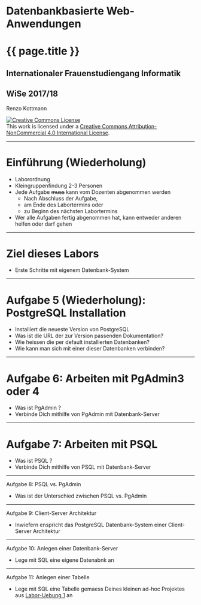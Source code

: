 
# Datenbankbasierte Web-Anwendungen
# {{ page.title }}
## Internationaler Frauenstudiengang Informatik 
## WiSe 2017/18
 
Renzo Kottmann


<a rel="license"
href="http://creativecommons.org/licenses/by-nc/4.0/"><img
alt="Creative Commons License" style="border-width:0"
src="https://licensebuttons.net/l/by-nc/4.0/88x31.png" /></a><br
/>This work is licensed under a <a rel="license"
href="http://creativecommons.org/licenses/by-nc/4.0/">Creative Commons
Attribution-NonCommercial 4.0 International License</a>.

---

# Einführung (Wiederholung)

* Laborordnung
* Kleingruppenfindung 2-3 Personen
* Jede Aufgabe ~~muss~~ kann vom Dozenten abgenommen werden
  * Nach Abschluss der Aufgabe,
  * am Ende des Labortermins oder
  * zu Beginn des nächsten Labortermins
* Wer alle Aufgaben fertig abgenommen hat, kann entweder anderen helfen oder darf gehen

---

# Ziel dieses Labors

* Erste Schritte mit eigenem Datenbank-System

---

# Aufgabe 5 (Wiederholung): PostgreSQL Installation

* Installiert die neueste Version von PostgreSQL 
* Was ist die URL der zur Version passenden Dokumentation?
* Wie heissen die per default installierten Datenbanken?
* Wie kann man sich mit einer dieser Datenbanken verbinden?

---

# Aufgabe 6: Arbeiten mit PgAdmin3 oder 4

* Was ist PgAdmin ?
* Verbinde Dich mithilfe von PgAdmin mit Datenbank-Server

---

# Aufgabe 7: Arbeiten mit PSQL

* Was ist PSQL ?
* Verbinde Dich mithilfe von PSQL mit Datenbank-Server

---

Aufgabe 8: PSQL vs. PgAdmin

* Was ist der Unterschied zwischen PSQL vs. PgAdmin

---
Aufgabe 9: Client-Server Architektur

* Inwiefern enspricht das PostgreSQL Datenbank-System einer Client-Server Architektur

---

Aufgabe 10: Anlegen einer Datenbank-Server

* Lege mit SQL eine eigene Datenabnk an

---
Aufgabe 11: Anlegen einer Tabelle

* Lege mit SQL eine Tabelle gemaess Deines kleinen ad-hoc Projektes aus [Labor-Uebung 1](/lecture/2017-10/database-ifi/labor-uebung-2.html) an

